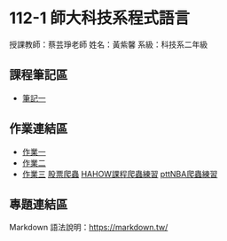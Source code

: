  # 112-1 師大科技系程式語言

授課教師：蔡芸琤老師
姓名：黃紫馨
系級：科技系二年級

## 課程筆記區
* [筆記一](https://github.com/tzuhsin07/hsin/blob/main/practice/.ipynb_checkpoints/practice_note.ipynb)
## 作業連結區
* [作業一](https://github.com/tzuhsin07/hsin/blob/main/hw1/.ipynb_checkpoints/covid_3Question.ipynb)
* [作業二](https://github.com/tzuhsin07/hsin/blob/main/hw2/3q.ipynb)
* [作業三](https://github.com/tzuhsin07/hsin/tree/main/HW3/.ipynb_checkpoints)    [股票爬蟲](https://github.com/tzuhsin07/hsin/blob/main/HW3/.ipynb_checkpoints/stockfinal-checkpoint.ipynb)   [HAHOW課程爬蟲練習](https://github.com/tzuhsin07/hsin/blob/main/HW3/.ipynb_checkpoints/hahow-checkpoint.ipynb)  [pttNBA爬蟲練習](https://github.com/tzuhsin07/hsin/blob/main/HW3/.ipynb_checkpoints/stockfinal-checkpoint.ipynb)
## 專題連結區
Markdown 語法說明：https://markdown.tw/
